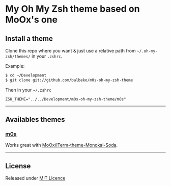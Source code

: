 # My Oh My Zsh theme based on MoOx's one 

## Install a theme

Clone this repo where you want & just use a relative path from `~/.oh-my-zsh/themes/` in your `.zshrc`.

Example: 

```bash
$ cd ~/Development
$ git clone git://github.com/balbeko/m0s-oh-my-zsh-theme
```

Then in your `~/.zshrc`

```
ZSH_THEME="../../Development/m0s-oh-my-zsh-theme/m0s"
```
---

## Availables themes

### [m0s](m0s.zsh-theme)
Works great with [MoOx/iTerm-theme-Monokai-Soda](https://github.com/MoOx/iTerm-theme-Monokai-Soda).

---

## License

Released under [MIT Licence](http://balbeko.mit-license.org/)
